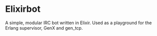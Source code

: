 # Elixirbot

A simple, modular IRC bot written in Elixir. Used as a playground for the Erlang supervisor, GenX and gen_tcp.